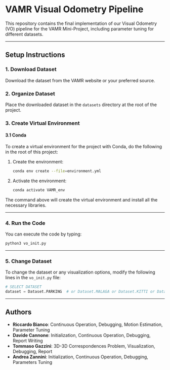 # VAMR Visual Odometry Pipeline

This repository contains the final implementation of our Visual Odometry (VO) pipeline for the VAMR Mini-Project, including parameter tuning for different datasets.

---

## **Setup Instructions**

### 1. Download Dataset

Download the dataset from the VAMR website or your preferred source.

### 2. Organize Dataset

Place the downloaded dataset in the `datasets` directory at the root of the project.

### 3. Create Virtual Environment

#### 3.1 Conda

To create a virtual environment for the project with Conda, do the following in the root of this project:

1. Create the environment:
   ```bash
   conda env create --file=environment.yml
   ```
2. Activate the environment:
   ```bash
   conda activate VAMR_env
   ```

The command above will create the virtual environment and install all the necessary libraries.

---

### 4. Run the Code

You can execute the code by typing:

```bash
python3 vo_init.py
```

---

### 5. Change Dataset

To change the dataset or any visualization options, modify the following lines in the `vo_init.py` file:

```python
# SELECT DATASET
dataset = Dataset.PARKING  # or Dataset.MALAGA or Dataset.KITTI or Dataset.MALAGA_ROUNDABOUT

```

---

## **Authors**

- **Riccardo Bianco**: Continuous Operation, Debugging, Motion Estimation, Parameter Tuning
- **Davide Cannone**: Initialization, Continuous Operation, Debugging, Report Writing
- **Tommaso Gazzini**: 3D-3D Correspondences Problem, Visualization, Debugging, Report
- **Andrea Zannini**: Initialization, Continuous Operation, Debugging, Parameters Tuning
